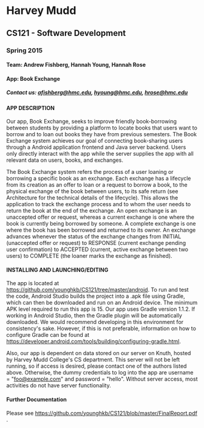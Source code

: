 # Harvey Mudd
## CS121 - Software Development
### Spring 2015

#### Team: Andrew Fishberg, Hannah Young, Hannah Rose
#### App: Book Exchange

##### Contact us: afishberg@hmc.edu, hyoung@hmc.edu, hrose@hmc.edu

#### APP DESCRIPTION
Our app, Book Exchange, seeks to improve friendly book-borrowing between students by providing a platform to locate books that users want to borrow and to loan out books they have from previous semesters. The Book Exchange system achieves our goal of connecting book-sharing users through a Android application frontend and Java server backend. Users only directly interact with the app while the server supplies the app with all relevant data on users, books, and exchanges. 

The Book Exchange system refers the process of a user loaning or borrowing a specific book as an exchange. Each exchange has a lifecycle from its creation as an offer to loan or a request to borrow a book, to the physical exchange of the book between users, to its safe return (see Architecture for the technical details of the lifecycle). This allows the application to track the exchange process and to whom the user needs to return the book at the end of the exchange. An open exchange is an unaccepted offer or request, whereas a current exchange is one where the book is currently being borrowed by someone. A complete exchange is one where the book has been borrowed and returned to its owner. An exchange advances whenever the status of the exchange changes from INITIAL (unaccepted offer or request) to RESPONSE (current exchange pending user confirmation) to ACCEPTED (current, active exchange between two users) to COMPLETE (the loaner marks the exchange as finished). 

#### INSTALLING AND LAUNCHING/EDITING
The app is located at https://github.com/younghkb/CS121/tree/master/android. To run and test the code, Android Studio builds the project into a .apk file using Gradle, which can then be downloaded and run on an Android device. The minimum APK level required to run this app is 15. Our app uses Gradle version 1.1.2. If working in Android Studio, then the Gradle plugin will be automatically downloaded. We would recommend developing in this environment for consistency's sake. However, if this is not preferable, information on how to configure Gradle can be found at https://developer.android.com/tools/building/configuring-gradle.html. 

Also, our app is dependent on data stored on our server on Knuth, hosted by Harvey Mudd College's CS department. This server will not be left running, so if access is desired, please contact one of the authors listed above. Otherwise, the dummy credentials to log into the app are username = "foo@example.com" and password = "hello". Without server access, most activities do not have server functionality.

#### Further Documentation
Please see https://github.com/younghkb/CS121/blob/master/FinalReport.pdf . 
